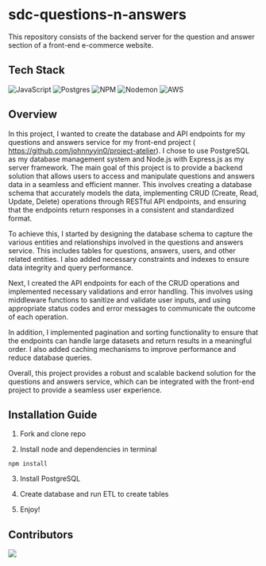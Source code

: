 # sdc-questions-n-answers
This repository consists of the backend server for the question and answer section of a front-end e-commerce website.

## Tech Stack
![JavaScript](https://img.shields.io/badge/javascript-%23323330.svg?style=for-the-badge&logo=javascript&logoColor=%23F7DF1E)
![Postgres](https://img.shields.io/badge/postgres-%23316192.svg?style=for-the-badge&logo=postgresql&logoColor=white)
![NPM](https://img.shields.io/badge/NPM-%23CB3837.svg?style=for-the-badge&logo=npm&logoColor=white)
![Nodemon](https://img.shields.io/badge/NODEMON-%23323330.svg?style=for-the-badge&logo=nodemon&logoColor=%BBDEAD)
![AWS](https://img.shields.io/badge/AWS-%23FF9900.svg?style=for-the-badge&logo=amazon-aws&logoColor=white)

## Overview
In this project, I wanted to create the database and API endpoints for my questions and answers service for my front-end project ( https://github.com/johnnyyin0/project-atelier). I chose to use PostgreSQL as my database management system and Node.js with Express.js as my server framework. The main goal of this project is to provide a backend solution that allows users to access and manipulate questions and answers data in a seamless and efficient manner. This involves creating a database schema that accurately models the data, implementing CRUD (Create, Read, Update, Delete) operations through RESTful API endpoints, and ensuring that the endpoints return responses in a consistent and standardized format.

To achieve this, I started by designing the database schema to capture the various entities and relationships involved in the questions and answers service. This includes tables for questions, answers, users, and other related entities. I also added necessary constraints and indexes to ensure data integrity and query performance.

Next, I created the API endpoints for each of the CRUD operations and implemented necessary validations and error handling. This involves using middleware functions to sanitize and validate user inputs, and using appropriate status codes and error messages to communicate the outcome of each operation.

In addition, I implemented pagination and sorting functionality to ensure that the endpoints can handle large datasets and return results in a meaningful order. I also added caching mechanisms to improve performance and reduce database queries.

Overall, this project provides a robust and scalable backend solution for the questions and answers service, which can be integrated with the front-end project to provide a seamless user experience.

## Installation Guide
1) Fork and clone repo

2) Install node and dependencies in terminal
```
npm install
```
3) Install PostgreSQL

4) Create database and run ETL to create tables

5) Enjoy!

## Contributors
<a href="https://github.com/HR-Team-Gandalf/sdc-questions-n-answers/graphs/contributors">
  <img src="https://contrib.rocks/image?repo=HR-Team-Gandalf/sdc-questions-n-answers" />
</a>
